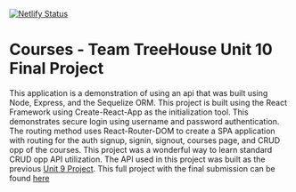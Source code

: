 [![Netlify Status](https://api.netlify.com/api/v1/badges/bc12be9f-3d9f-4134-88b0-7abd37672790/deploy-status)](https://app.netlify.com/sites/courses-app/deploys)

# Courses - Team TreeHouse Unit 10 Final Project

This application is a demonstration of using an api that was built using Node, Express, and the Sequelize ORM. This project is built using the React Framework using Create-React-App as the initialization tool. This demonstrates secure login using username and password authentication. The routing method uses React-Router-DOM to create a SPA application with routing for the auth signup, signin, signout, courses page, and CRUD opp of the courses. This project was a wonderful way to learn standard CRUD opp API utilization. The API used in this project was built as the previous [Unit 9 Project](https://github.com/tylerdh12/Project-9-TreehouseFSJ). This full project with the final submission can be found [here](https://github.com/tylerdh12/Project-10-Treehouse-FSJ)
